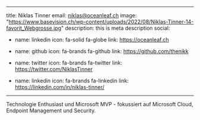 
---
title: Niklas Tinner
email: niklas@oceanleaf.ch
image: "https://www.basevision.ch/wp-content/uploads/2022/08/Niklas-Tinner-14-favorit_Webgrosse.jpg"
description: this is meta description
social:
  - name: linkedin
    icon: fa-solid fa-globe
    link: https://oceanleaf.ch
	
  - name: github
    icon: fa-brands fa-github
    link: https://github.com/thenikk

  - name: twitter
    icon: fa-brands fa-twitter
    link: https://twitter.com/NiklasTinner

  - name: linkedin
    icon: fa-brands fa-linkedin
    link: https://linkedin.com/in/niklas-tinner/
---

Technologie Enthusiast und Microsoft MVP - fokussiert auf Microsoft Cloud, Endpoint Management und Security.
